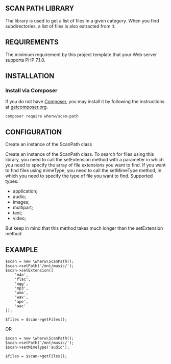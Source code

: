 SCAN PATH LIBRARY
-----------------
The library is used to get a list of files in a given category. When you find subdirectories, a list of files is also extracted from it.

REQUIREMENTS
------------
The minimum requirement by this project template that your Web server supports PHP 7.1.0.

INSTALLATION
------------
### Install via Composer
If you do not have [Composer](http://getcomposer.org/), you may install it by following the instructions
at [getcomposer.org](http://getcomposer.org/doc/00-intro.md#installation-nix).

~~~
composer require wherw/scan-path
~~~

CONFIGURATION
-------------
Create an instance of the ScanPath class

Create an instance of the ScanPath class. To search for files using this library, you need to call the setExtension method with a parameter in which you need to specify the array of file extensions you want to find. If you want to find files using mimeType, you need to call the setMimeType method, in which you need to specify the type of file you want to find. Supported types:
 - application;
 - audio;
 - images;
 - multipart;
 - text;
 - video;

But keep in mind that this method takes much longer than the setExtension method

EXAMPLE
-------
~~~
$scan = new \wherw\ScanPath();
$scan->setPath('/mnt/music/');
$scan->setExtension([
    'm4a',
    'flac',
    'ogg',
    'mp3',
    'wma',
    'wav',
    'ape',
    'aac'
]);

$files = $scan->getFiles();
~~~
OR
~~~
$scan = new \wherw\ScanPath();
$scan->setPath('/mnt/music/');
$scan->setMimeType('audio');

$files = $scan->getFiles();
~~~